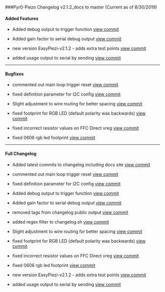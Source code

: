 ###Pyr0-Piezo Changelog v2.1.2_docs to master (Current as of 8/30/2019)

#### Added Features

- Added debug output to trigger function  [view commit](http://github.com/pyr0ball/pyr0piezo/commit/952a1cdb5f59be1e5ed3c2891674b01113c42c53) 

- Added gain factor to serial debug output  [view commit](http://github.com/pyr0ball/pyr0piezo/commit/fd172492d7231fa85606eeea16a0e6b3804834b9) 

- new version EasyPiezi-v2.1.2 - adds extra test points  [view commit](http://github.com/pyr0ball/pyr0piezo/commit/c79ad7d4bd6542f21c0715cb4b44e2b669b5d266) 

- added usage output to serial by sending <HELP>  [view commit](http://github.com/pyr0ball/pyr0piezo/commit/4d8466d79ab1a585bd651a670ea296856efaffdb) 


------------------------------------

#### Bugfixes

- commented out main loop trigger reset  [view commit](http://github.com/pyr0ball/pyr0piezo/commit/afad0a1d883980d6ef4709d63f58d407af9f4484) 

- fixed definition parameter for I2C config  [view commit](http://github.com/pyr0ball/pyr0piezo/commit/b207482bc1ca76ba21ae846b7446e1fdff65ab32) 

- Slight adjustment to wire routing for better spacing  [view commit](http://github.com/pyr0ball/pyr0piezo/commit/4b5cc640be4b0230fba5ac6a6c0e6388f8372091) 

- fixed footprint for RGB LED (default polarity was backwards)  [view commit](http://github.com/pyr0ball/pyr0piezo/commit/52f39b6debebb7995a301e34918917907bde0778) 

- fixed incorrect resistor values on FFC Direct vreg  [view commit](http://github.com/pyr0ball/pyr0piezo/commit/01c530d7c6efe6135643c05cc69230a04d021c35) 

- fixed 0606 rgb led footprint  [view commit](http://github.com/pyr0ball/pyr0piezo/commit/bc052bccacb0cd8ddf6b6ef20190d60698f783d3) 


------------------------------------

#### Full Changelog

- Added latest commits to changelog including docs site [view commit](http://github.com/pyr0ball/pyr0piezo/commit/cc0b19d3913de537ce5d10201302643757b79f09) 

- commented out main loop trigger reset  [view commit](http://github.com/pyr0ball/pyr0piezo/commit/afad0a1d883980d6ef4709d63f58d407af9f4484) 

- fixed definition parameter for I2C config  [view commit](http://github.com/pyr0ball/pyr0piezo/commit/b207482bc1ca76ba21ae846b7446e1fdff65ab32) 

- Added debug output to trigger function  [view commit](http://github.com/pyr0ball/pyr0piezo/commit/952a1cdb5f59be1e5ed3c2891674b01113c42c53) 

- Added gain factor to serial debug output  [view commit](http://github.com/pyr0ball/pyr0piezo/commit/fd172492d7231fa85606eeea16a0e6b3804834b9) 

- removed tags from changelog public output [view commit](http://github.com/pyr0ball/pyr0piezo/commit/58bdb6035f41b391f0bede1c8b9190ed0e275bca) 

- added regex filter to changelog.sh [view commit](http://github.com/pyr0ball/pyr0piezo/commit/ceab2568950cfb56454c11ecf20e3f8cbecdafb2) 

- Slight adjustment to wire routing for better spacing  [view commit](http://github.com/pyr0ball/pyr0piezo/commit/4b5cc640be4b0230fba5ac6a6c0e6388f8372091) 

- fixed footprint for RGB LED (default polarity was backwards)  [view commit](http://github.com/pyr0ball/pyr0piezo/commit/52f39b6debebb7995a301e34918917907bde0778) 

- fixed incorrect resistor values on FFC Direct vreg  [view commit](http://github.com/pyr0ball/pyr0piezo/commit/01c530d7c6efe6135643c05cc69230a04d021c35) 

- fixed 0606 rgb led footprint  [view commit](http://github.com/pyr0ball/pyr0piezo/commit/bc052bccacb0cd8ddf6b6ef20190d60698f783d3) 

- new version EasyPiezi-v2.1.2 - adds extra test points  [view commit](http://github.com/pyr0ball/pyr0piezo/commit/c79ad7d4bd6542f21c0715cb4b44e2b669b5d266) 

- added usage output to serial by sending <HELP>  [view commit](http://github.com/pyr0ball/pyr0piezo/commit/4d8466d79ab1a585bd651a670ea296856efaffdb) 

